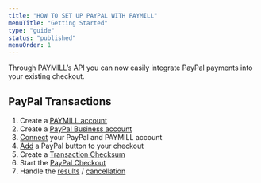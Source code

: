 ```yaml
---
title: "HOW TO SET UP PAYPAL WITH PAYMILL"
menuTitle: "Getting Started"
type: "guide"
status: "published"
menuOrder: 1
---
```


Through PAYMILL’s API you can now easily integrate PayPal payments into your existing checkout.


## PayPal Transactions

1. Create a [PAYMILL account](/guides/paypal/activating-paypal#1-paymill-account)
2. Create a [PayPal Business account](/guides/paypal/activating-paypal#2-paypal-account)
3. [Connect](/guides/paypal/activating-paypal#3-connect-your-paypal-account-to-paymill) your PayPal and PAYMILL account
4. [Add](/guides/paypal/transactions) a PayPal button to your checkout
5. Create a [Transaction Checksum](/guides/paypal/transactions#creating-a-checksum)
6. Start the [PayPal Checkout](/guides/paypal/transactions#starting-a-paypal-payment-checkout)
7. Handle the [results](/guides/paypal/transactions#handling-transaction-results) / [cancellation](/guides/paypal/transactions#handling-canceled-payments)
